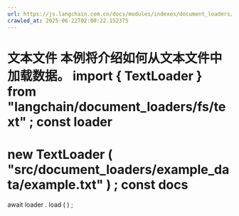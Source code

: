 ```yaml
---
url: https://js.langchain.com.cn/docs/modules/indexes/document_loaders/examples/file_loaders/text
crawled_at: 2025-06-22T02:00:22.152375
---
```


文本文件
本例将介绍如何从文本文件中加载数据。
import
{
TextLoader
}
from
"langchain/document_loaders/fs/text"
;
const
loader
=
new
TextLoader
(
"src/document_loaders/example_data/example.txt"
)
;
const
docs
=
await
loader
.
load
(
)
;